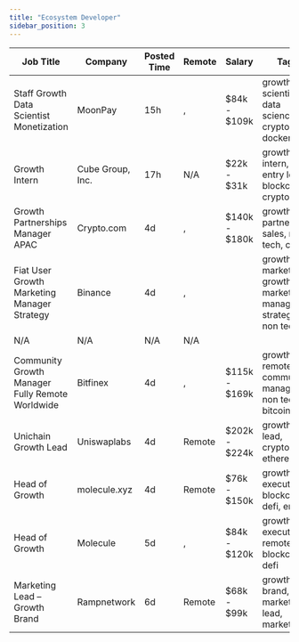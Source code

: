 ```yaml
---
title: "Ecosystem Developer"
sidebar_position: 3
---
```


| Job Title | Company | Posted Time | Remote | Salary | Tags | Apply Link |
|-----------|---------|-------------|--------|--------|------|------------|
| Staff Growth Data Scientist Monetization | MoonPay | 15h | , | $84k - $109k | growth, scientist, data science, crypto, docker | [Apply](https://web3.career/staff-growth-data-scientist-monetization-moonpay/105876) |
| Growth Intern | Cube Group, Inc. | 17h | N/A | $22k - $31k | growth, intern, entry level, blockchain, crypto | [Apply](https://web3.career/growth-intern-cubegroup-inc/105873) |
| Growth Partnerships Manager APAC | Crypto.com | 4d | , | $140k - $180k | growth, partnership, sales, non tech, crypto | [Apply](https://web3.career/growth-partnerships-manager-apac-crypto-com/105812) |
| Fiat User Growth Marketing Manager Strategy | Binance | 4d | , |  | growth marketing, growth, marketing manager, strategy, non tech | [Apply](https://web3.career/fiat-user-growth-marketing-manager-strategy-binance/105802) |
| N/A | N/A | N/A | N/A |  |  | [Apply](https://web3.career/metana) |
| Community Growth Manager Fully Remote Worldwide | Bitfinex | 4d | , | $115k - $169k | growth, remote, community manager, non tech, bitcoin | [Apply](https://web3.career/community-growth-manager-fully-remote-worldwide-bitfinex/105782) |
| Unichain Growth Lead | Uniswaplabs | 4d | Remote | $202k - $224k | growth, lead, crypto, defi, ethereum | [Apply](https://web3.career/unichain-growth-lead-uniswaplabs/105776) |
| Head of Growth | molecule.xyz | 4d | Remote | $76k - $150k | growth, executive, blockchain, defi, erc 20 | [Apply](https://web3.career/head-of-growth-molecule-xyz/105770) |
| Head of Growth | Molecule | 5d | , | $84k - $120k | growth, executive, remote, blockchain, defi | [Apply](https://web3.career/head-of-growth-molecule/105726) |
| Marketing Lead – Growth Brand | Rampnetwork | 6d | Remote | $68k - $99k | growth, brand, lead, marketing lead, marketing | [Apply](https://web3.career/marketing-lead-growth-brand-rampnetwork/104615) |

